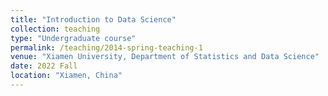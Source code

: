 ```yaml
---
title: "Introduction to Data Science"
collection: teaching
type: "Undergraduate course"
permalink: /teaching/2014-spring-teaching-1
venue: "Xiamen University, Department of Statistics and Data Science"
date: 2022 Fall
location: "Xiamen, China"
---
```

